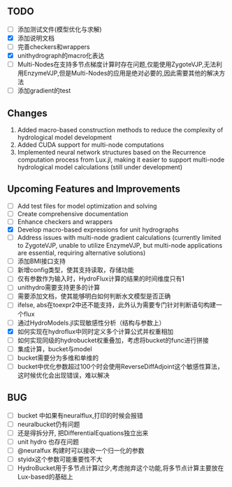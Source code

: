 ## TODO

- [ ] 添加测试文件(模型优化与求解)
- [X] 添加说明文档
- [ ] 完善checkers和wrappers
- [X] unithydrograph的macro化表达
- [ ] Multi-Nodes在支持多节点梯度计算时存在问题,仅能使用ZygoteVJP,无法利用EnzymeVJP,但是Multi-Nodes的应用是绝对必要的,因此需要其他的解决方法
- [ ] 添加gradient的test

## Changes

1. Added macro-based construction methods to reduce the complexity of hydrological model development
2. Added CUDA support for multi-node computations
3. Implemented neural network structures based on the Recurrence computation process from Lux.jl, making it easier to support multi-node hydrological model calculations (still under development)

## Upcoming Features and Improvements

- [ ] Add test files for model optimization and solving
- [ ] Create comprehensive documentation
- [ ] Enhance checkers and wrappers
- [X] Develop macro-based expressions for unit hydrographs
- [ ] Address issues with multi-node gradient calculations (currently limited to ZygoteVJP, unable to utilize EnzymeVJP, but multi-node applications are essential, requiring alternative solutions)
- [ ] 添加BMI接口支持
- [ ] 新增config类型，使其支持读取，存储功能
- [ ] 仅有参数作为输入时，HydroFlux计算的结果的时间维度只有1
- [ ] unithydro需要支持更多的计算
- [ ] 需要添加文档，使其能够明白如何判断水文模型是否正确
- [ ] ifelse, abs在toexpr2中还不能支持，此外认为需要专门针对判断语句构建一个flux
- [ ] 通过HydroModels.jl实现敏感性分析（结构与参数上）
- [X] 如何实现在hydroflux中同时定义多个计算公式并权重相加
- [ ] 如何实现同级的hydrobucket权重叠加，考虑将bucket的func进行拼接
- [ ] 集成计算，bucket与model
- [ ] bucket需要分为多维和单维的
- [ ] bucket中优化参数超过100个时会使用ReverseDiffAdjoint这个敏感性算法，这时候优化会出现错误，难以解决

## BUG
- [ ] bucket 中如果有neuralflux,打印的时候会报错
- [ ] neuralbucket仍有问题
- [ ] 还是得拆分开, 把DifferentialEquations独立出来
- [ ] unit hydro 也存在问题
- [ ] @neuralfux 构建时可以接收一个归一化的参数
- [ ] styidx这个参数可能重要性不大
- [ ] HydroBucket用于多节点计算过少,考虑抛弃这个功能,将多节点计算主要放在Lux-based的基础上
